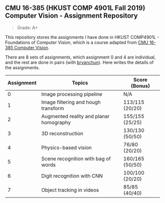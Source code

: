 ## CMU 16-385 (HKUST COMP 4901L Fall 2019) Computer Vision - Assignment Repository

> Grade: A+

This repository stores the assignments I have done in HKUST COMP4901L - Foundations of Computer Vision, which is a course adapted from [CMU 16-385 Computer Vision](http://www.cs.cmu.edu/~16385/).

There are 8 sets of assignments, which assignment 0 and 4 are individual, and the rest are done in pairs (with [bryanchun](https://github.com/bryanchun/)). Here writes the details of the assignments.

| Assignment | Topics                                  | Score (Bonus)   |
| ---------- | --------------------------------------- | --------------- |
| 0          | Image processing pipeline               | N/A             |
| 1          | Image filtering and hough transform     | 113/115 (20/20) |
| 2          | Augmented reality and planar homography | 155/155 (25/25) |
| 3          | 3D reconstruction                       | 130/130 (50/50) |
| 4          | Physics-based vision                    | 76/80 (20/20)   |
| 5          | Scene recognition with bag of words     | 160/165 (50/50) |
| 6          | Digit recognition with CNN              | 100/100 (20/20) |
| 7          | Object tracking in videos               | 85/85 (40/40)   |

